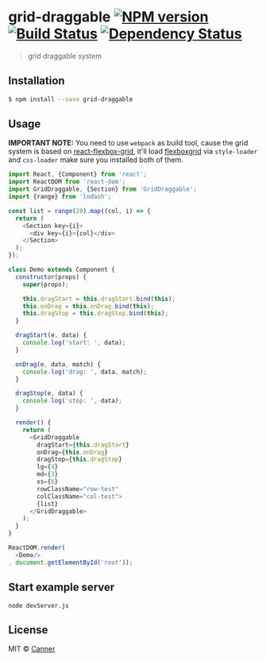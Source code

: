 # grid-draggable [![NPM version][npm-image]][npm-url] [![Build Status][travis-image]][travis-url] [![Dependency Status][daviddm-image]][daviddm-url]
> grid draggable system

## Installation

```sh
$ npm install --save grid-draggable
```

## Usage

**IMPORTANT NOTE:** You need to use `webpack` as build tool, cause the grid system is based on [react-flexbox-grid](https://github.com/roylee0704/react-flexbox-grid), it'll load [flexboxgrid](https://github.com/kristoferjoseph/flexboxgrid) via `style-loader` and `css-loader` make sure you installed both of them.


```js
import React, {Component} from 'react';
import ReactDOM from 'react-dom';
import GridDraggable, {Section} from 'GridDraggable';
import {range} from 'lodash';

const list = range(20).map((col, i) => {
  return (
    <Section key={i}>
      <div key={i}>{col}</div>
    </Section>
  );
});

class Demo extends Component {
  constructor(props) {
    super(props);

    this.dragStart = this.dragStart.bind(this);
    this.onDrag = this.onDrag.bind(this);
    this.dragStop = this.dragStop.bind(this);
  }

  dragStart(e, data) {
    console.log('start: ', data);
  }

  onDrag(e, data, match) {
    console.log('drag: ', data, match);
  }

  dragStop(e, data) {
    console.log('stop: ', data);
  }

  render() {
    return (
      <GridDraggable
        dragStart={this.dragStart}
        onDrag={this.onDrag}
        dragStop={this.dragStop}
        lg={4}
        md={3}
        xs={6}
        rowClassName="row-test"
        colClassName="col-test">
        {list}
      </GridDraggable>
    );
  }
}

ReactDOM.render(
  <Demo/>
, document.getElementById('root'));

```

## Start example server

```
node devServer.js
```

## License

MIT © [Canner](https://github.com/canner)


[npm-image]: https://badge.fury.io/js/grid-draggable.svg
[npm-url]: https://npmjs.org/package/grid-draggable
[travis-image]: https://travis-ci.org/Canner/grid-draggable.svg?branch=master
[travis-url]: https://travis-ci.org/Canner/grid-draggable
[daviddm-image]: https://david-dm.org/Canner/grid-draggable.svg?theme=shields.io
[daviddm-url]: https://david-dm.org/Canner/grid-draggable
